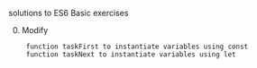solutions to ES6 Basic exercises

0. Modify

        function taskFirst to instantiate variables using const
        function taskNext to instantiate variables using let
